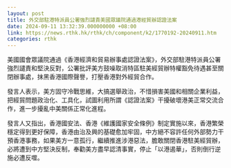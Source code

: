 ```yaml
---
layout: post
title: 外交部駐港特派員公署強烈譴責美國眾議院通過港經貿辦認證法案
date: 2024-09-11 13:32:39.000000000 +08:00
link: https://news.rthk.hk/rthk/ch/component/k2/1770192-20240911.htm
categories: rthk
---
```


美國國會眾議院通過《香港經濟和貿易辦事處認證法案》，外交部駐港特派員公署強烈譴責和堅決反對，公署批評美方鼓噪取消特區駐美經貿辦特權豁免待遇甚至關閉辦事處，抹黑香港國際聲譽，打壓香港對外經貿合作。

發言人表示，美方固守冷戰思維，大搞選舉政治，不惜損害美國和相關企業利益，把經貿問題政治化、工具化，試圖利用所謂《認證法案》干擾破壞港美正常交流合作，進一步擾亂中美關係正常化進程。

發言人又指出，香港國安法、香港《維護國家安全條例》制定實施以來，香港繁榮穩定得到更好保障，香港由治及興的基礎愈加牢固，中方絕不容許任何外部勢力干預香港事務，如果美方一意孤行，繼續推進涉港惡法，膽敢關閉香港駐美經貿辦，必將遭到中方堅決反制，奉勸美方盡早認清事實，停止「以港遏華」，否則倒行逆施必遭反噬。
